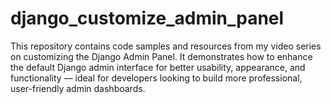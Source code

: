 # django_customize_admin_panel
This repository contains code samples and resources from my video series on customizing the Django Admin Panel. It demonstrates how to enhance the default Django admin interface for better usability, appearance, and functionality — ideal for developers looking to build more professional, user-friendly admin dashboards.
